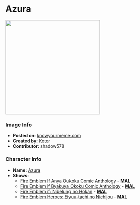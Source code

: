 # Azura

<img src="https://raw.githubusercontent.com/shadow578/Project-Padoru/master/Padoru/fire-emblem-azura.png" height="300">

### Image Info
* **Posted on:**     [knowyourmeme.com](https://knowyourmeme.com/photos/1441212-padoru)
* **Created by:**    [Kotor](https://github.com/shadow578/Project-Padoru/blob/master/table-of-contents/creators/Kotor.md)
* **Contributor:**   shadow578

### Character Info
* **Name:**   [Azura](https://myanimelist.net/character/148554)
* **Shows:**
  * [Fire Emblem If Anya Oukoku Comic Anthology](https://github.com/shadow578/Project-Padoru/blob/master/table-of-contents/shows/FireEmblemIfAnyaOukokuComicAnthology.md) - [__MAL__](https://myanimelist.net/manga/95506/Fire_Emblem_If_Anya_Oukoku_Comic_Anthology)
  * [Fire Emblem if Byakuya Okoku Comic Anthology](https://github.com/shadow578/Project-Padoru/blob/master/table-of-contents/shows/FireEmblemifByakuyaOkokuComicAnthology.md) - [__MAL__](https://myanimelist.net/manga/95507/Fire_Emblem_if_Byakuya_Okoku_Comic_Anthology)
  * [Fire Emblem if: Nibelung no Hokan](https://github.com/shadow578/Project-Padoru/blob/master/table-of-contents/shows/FireEmblemifNibelungnoHokan.md) - [__MAL__](https://myanimelist.net/manga/105896/Fire_Emblem_if__Nibelung_no_Hokan)
  * [Fire Emblem Heroes: Eiyuu-tachi no Nichijou](https://github.com/shadow578/Project-Padoru/blob/master/table-of-contents/shows/FireEmblemHeroesEiyuutachinoNichijou.md) - [__MAL__](https://myanimelist.net/manga/121523/Fire_Emblem_Heroes__Eiyuu-tachi_no_Nichijou)


